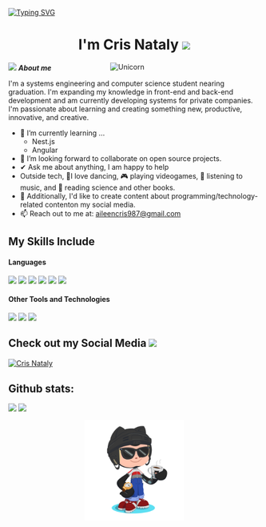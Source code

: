 <a href="https://git.io/typing-svg"><img src="https://readme-typing-svg.demolab.com?font=Helvetica&weight=500&pause=1000&color=E5E8F7&width=435&lines=Hello!+Welcome+to+my+GitHub+profile" alt="Typing SVG" /></a>
<h1 align="center"><b>I'm Cris Nataly </b><img src="https://media.giphy.com/media/hvRJCLFzcasrR4ia7z/giphy.gif" width="35"></h1>
<!--  -->
<img align="right" width=300px alt="Unicorn" src="https://c.tenor.com/GN73MKBawZYAAAAi/busy-cute.gif" />

<img src="https://media.giphy.com/media/ObNTw8Uzwy6KQ/giphy.gif" width="30px">&nbsp;***About me***

I'm a systems engineering and computer science student nearing graduation. I'm expanding my knowledge in front-end and back-end development and am currently developing systems for private companies. I'm passionate about learning and creating something new, productive, innovative, and creative.
- 🌱 I’m currently learning ...
  - Nest.js
  - Angular
- 👯 I’m looking forward to collaborate on open source projects.
- ✔ Ask me about anything, I am happy to help<br>
- Outside tech, 💜I love dancing, 🎮 playing videogames, 🎵 listening to music, and 📖 reading science and other books.
- 👾 Additionally, I'd like to create content about programming/technology-related contenton my social media.
- 📫 Reach out to me at: <a href="aileencris987@gmail.com">aileencris987@gmail.com</a>

## My Skills Include

<h4> Languages </h4>
<span> 
  <img src="https://img.shields.io/badge/HTML5-E34F26?style=for-the-badge&logo=html5&logoColor=white">
  <img src="https://img.shields.io/badge/CSS3-1572B6?style=for-the-badge&logo=css3&logoColor=white">
  <img src="https://img.shields.io/badge/JavaScript-F7DF1E?style=for-the-badge&logo=javascript&logoColor=black">
  <img src="https://img.shields.io/badge/Java-ED8B00?style=for-the-badge&logo=java&logoColor=white">
  <img src="https://img.shields.io/badge/python-3670A0?style=for-the-badge&logo=python&logoColor=ffdd54">
  <img src= "https://img.shields.io/badge/-Arduino-00979D?style=for-the-badge&logo=Arduino&logoColor=white">
 


</span>


<h4> Other Tools and Technologies </h4>
<span>
  <img src="https://img.shields.io/badge/Git-F05032?style=for-the-badge&logo=git&logoColor=white">
  <img src="https://img.shields.io/badge/Notion-%23000000.svg?style=for-the-badge&logo=notion&logoColor=white">
  <img src="https://img.shields.io/badge/MySQL-00000F?style=for-the-badge&logo=mysql&logoColor=white">


</span>

## Check out my Social Media <img src='https://raw.githubusercontent.com/ShahriarShafin/ShahriarShafin/main/Assets/handshake.gif' width="100px">

<a href="https://www.linkedin.com/in/cris-nataly-qs-993682261/" target="blank"><img align="center"
      src="https://raw.githubusercontent.com/rahuldkjain/github-profile-readme-generator/master/src/images/icons/Social/linked-in-alt.svg"
      alt="Cris Nataly" height="30" width="40" /></a>

<h2>Github stats:</h2> 

[![](https://github-readme-stats.vercel.app/api?username=crisNATALY&show_icons=true&theme=tokyonight&hide_border=true&locale=en)](https://github.com/crisNATALY)
[![](https://github-readme-streak-stats.herokuapp.com/?user=crisNATALY&theme=material-palenight)](https://github.com/crisNATALY)
</div>
<div align=center>
        <img src="https://raw.githubusercontent.com/AhmedFathyDev/AhmedFathyDev/main/GitHub.png" alt="GitHub Octocat Drinking a Cup of Coffee" height="200">
</div>
